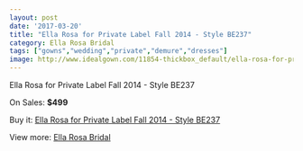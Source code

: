 ```yaml
---
layout: post
date: '2017-03-20'
title: "Ella Rosa for Private Label Fall 2014 - Style BE237"
category: Ella Rosa Bridal
tags: ["gowns","wedding","private","demure","dresses"]
image: http://www.idealgown.com/11854-thickbox_default/ella-rosa-for-private-label-fall-2014-style-be237.jpg
---
```

Ella Rosa for Private Label Fall 2014 - Style BE237

On Sales: **$499**
<a href="https://www.idealgown.com/en/ella-rosa-bridal/4813-ella-rosa-for-private-label-fall-2014-style-be237.html"><amp-img layout="responsive" width="600" height="600" src="//www.idealgown.com/11854-thickbox_default/ella-rosa-for-private-label-fall-2014-style-be237.jpg" alt="Ella Rosa for Private Label Fall 2014 - Style BE237 0" /></a>
<a href="https://www.idealgown.com/en/ella-rosa-bridal/4813-ella-rosa-for-private-label-fall-2014-style-be237.html"><amp-img layout="responsive" width="600" height="600" src="//www.idealgown.com/11856-thickbox_default/ella-rosa-for-private-label-fall-2014-style-be237.jpg" alt="Ella Rosa for Private Label Fall 2014 - Style BE237 1" /></a>
<a href="https://www.idealgown.com/en/ella-rosa-bridal/4813-ella-rosa-for-private-label-fall-2014-style-be237.html"><amp-img layout="responsive" width="600" height="600" src="//www.idealgown.com/11855-thickbox_default/ella-rosa-for-private-label-fall-2014-style-be237.jpg" alt="Ella Rosa for Private Label Fall 2014 - Style BE237 2" /></a>

Buy it: [Ella Rosa for Private Label Fall 2014 - Style BE237](https://www.idealgown.com/en/ella-rosa-bridal/4813-ella-rosa-for-private-label-fall-2014-style-be237.html "Ella Rosa for Private Label Fall 2014 - Style BE237")

View more: [Ella Rosa Bridal](https://www.idealgown.com/en/60-ella-rosa-bridal "Ella Rosa Bridal")